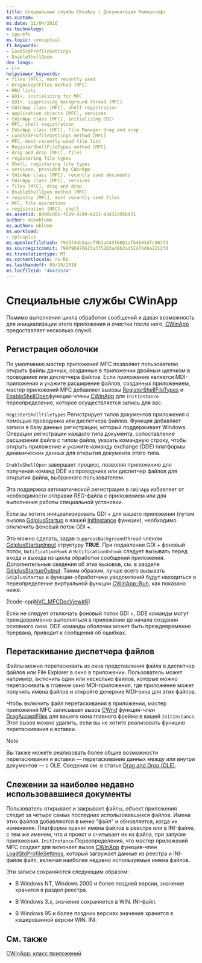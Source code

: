 ```yaml
---
title: Специальные службы CWinApp | Документация Майкрософт
ms.custom: ''
ms.date: 11/04/2016
ms.technology:
- cpp-mfc
ms.topic: conceptual
f1_keywords:
- LoadStdProfileSettings
- EnableShellOpen
dev_langs:
- C++
helpviewer_keywords:
- files [MFC], most recently used
- DragAcceptFiles method [MFC]
- MRU lists
- GDI+, initializing for MFC
- GDI+, suppressing background thread [MFC]
- CWinApp class [MFC], shell registration
- application objects [MFC], services
- CWinApp class [MFC], initializing GDI+
- MFC, shell registration
- CWinApp class [MFC], File Manager drag and drop
- LoadStdProfileSettings method [MFC]
- MFC, most-recently-used file list
- RegisterShellFileTypes method [MFC]
- drag and drop [MFC], files
- registering file types
- Shell, registering file types
- services, provided by CWinApp
- CWinApp class [MFC], recently used documents
- CWinApp class [MFC], services
- files [MFC], drag and drop
- EnableShellOpen method [MFC]
- registry [MFC], most recently used files
- MFC, file operations
- registration [MFC], shell
ms.assetid: 0480cd01-f629-4249-b221-93432d95b431
author: mikeblome
ms.author: mblome
ms.workload:
- cplusplus
ms.openlocfilehash: 79d3744b5accf9b1ab45f6881afb4683dfc967fd
ms.sourcegitcommit: 799f9b976623a375203ad8b2ad5147bd6a2212f0
ms.translationtype: MT
ms.contentlocale: ru-RU
ms.lasthandoff: 09/19/2018
ms.locfileid: "46431534"
---
```

# <a name="special-cwinapp-services"></a>Специальные службы CWinApp

Помимо выполнения цикла обработки сообщений и давая возможность для инициализации этого приложения и очистки после него, [CWinApp](../mfc/reference/cwinapp-class.md) предоставляет несколько служб.

##  <a name="_core_shell_registration"></a> Регистрация оболочки

По умолчанию мастер приложений MFC позволяет пользователю открыть файлы данных, созданные в приложении двойным щелчком в проводнике или диспетчера файлов. Если приложение является MDI-приложения и укажите расширение файлов, созданных приложением, мастер приложений MFC добавляет вызовы [RegisterShellFileTypes](../mfc/reference/cwinapp-class.md#registershellfiletypes) и [EnableShellOpen](../mfc/reference/cwinapp-class.md#enableshellopen)функции-члены [CWinApp](../mfc/reference/cwinapp-class.md) для `InitInstance` переопределение, которое осуществляется запись для вас.

`RegisterShellFileTypes` Регистрирует типов документов приложения с помощью проводника или диспетчера файлов. Функция добавляет записи в базу данных регистрации, который поддерживает Windows. Операции регистрации каждого типа документа, сопоставление расширения файла с типом файла, указать командную строку, чтобы открыть приложение и укажите команду exchange (DDE) платформы динамических данных для открытия документа этого типа.

`EnableShellOpen` завершает процесс, позволяя приложению для получения команд DDE из проводника или диспетчер файлов для открытия файла, выбранного пользователем.

Эта поддержка автоматической регистрации в `CWinApp` избавляет от необходимости отправки REG-файла с приложением или для выполнения работы специальной установки.

Если вы хотите инициализировать GDI + для вашего приложения (путем вызова [GdiplusStartup](/windows/desktop/api/gdiplusinit/nf-gdiplusinit-gdiplusstartup) в вашей [InitInstance](../mfc/reference/cwinapp-class.md#initinstance) функции), необходимо отключить фоновый поток GDI +.

Это можно сделать, задав `SuppressBackgroundThread` членом [GdiplusStartupInput](/windows/desktop/api/gdiplusinit/ns-gdiplusinit-gdiplusstartupinput) структуру **TRUE**. При подавлении GDI + фоновый поток, `NotificationHook` и `NotificationUnhook` следует вызывать перед входа и выхода из цикла обработки сообщений приложения. Дополнительные сведения об этих вызовов, см. в разделе [GdiplusStartupOutput](/windows/desktop/api/gdiplusinit/ns-gdiplusinit-gdiplusstartupoutput). Таким образом, лучше всего вызывать `GdiplusStartup` и функции-обработчики уведомлений будут находиться в переопределение виртуальной функции [CWinApp::Run](../mfc/reference/cwinapp-class.md#run), как показано ниже:

[!code-cpp[NVC_MFCDocView#6](../mfc/codesnippet/cpp/special-cwinapp-services_1.cpp)]

Если не следует отключать фоновый поток GDI +, DDE команды могут преждевременно выполняться в приложение до начала создания основного окна. DDE команды оболочки может быть преждевременно прервана, приводит к сообщения об ошибках.

##  <a name="_core_file_manager_drag_and_drop"></a> Перетаскивание диспетчера файлов

Файлы можно перетаскивать из окна представления файла в диспетчер файлов или File Explorer в окно в приложении. Пользователь может например, включить один или несколько файлов, которые можно перетаскивать в главное окно MDI-приложения, где приложение может получить имена файлов и откройте дочерние MDI-окна для этих файлов.

Чтобы включить файл перетаскивания в приложении, мастер приложений MFC записывает вызов [CWnd](../mfc/reference/cwnd-class.md) функция-член [DragAcceptFiles](../mfc/reference/cwnd-class.md#dragacceptfiles) для вашего окна главного фрейма в вашей `InitInstance`. Этот вызов можно удалить, если вы не хотите реализовать функцию перетаскивания и вставки.

> [!NOTE]
>  Вы также можете реализовать более общие возможности перетаскивания и вставки — перетаскивание данных между или внутри документов — с OLE. Сведения см. в статье [Drag and Drop (OLE)](../mfc/drag-and-drop-ole.md).

##  <a name="_core_keeping_track_of_the_most_recently_used_documents"></a> Слежении за наиболее недавно использовавшиеся документы

Пользователь открывает и закрывает файлы, объект приложения следит за четыре самых последних использовавшихся файлов. Имена этих файлов добавляются в меню "файл" и обновляется, когда их изменения. Платформа хранит имена файлов в реестре или в INI-файле, с тем же именем, что и проект и считывает их из файла, при запуске приложения. `InitInstance` Переопределения, что мастер приложений MFC создает для включает вызов [CWinApp](../mfc/reference/cwinapp-class.md) функция-член [LoadStdProfileSettings](../mfc/reference/cwinapp-class.md#loadstdprofilesettings), который загружает данные из реестра и INI-файле файл, включая наиболее недавно используемые имена файлов.

Эти записи сохраняются следующим образом:

- В Windows NT, Windows 2000 и более поздней версии, значение хранится в раздел реестра.

- В Windows 3.x, значение сохраняется в WIN. INI-файл.

- В Windows 95 и более поздних версиях значение хранится в кэшированной версии WIN. INI.

## <a name="see-also"></a>См. также

[CWinApp: класс приложений](../mfc/cwinapp-the-application-class.md)